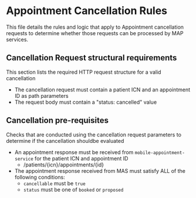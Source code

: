 # Appointment Cancellation Rules
This file details the rules and logic that apply to Appointment cancellation requests to determine whether those requests can be processed by MAP services.

## Cancellation Request structural requirements
This section lists the required HTTP request structure for a valid cancellation

* The cancellation request must contain a patient ICN and an appointment ID as path parameters 
* The request body must contain a "status: cancelled" value

## Cancellation pre-requisites
Checks that are conducted using the cancellation request parameters to determine if the cancellation shouldbe evaluated
* An appointment response must be received from `mobile-appointment-service` for the patient ICN and appointment ID
    * /patients/{icn}/appointments/{id}
* The appointment response received from MAS must satisfy ALL of the following conditions:
   * `cancellable` must be `true`
   * `status` must be one of `booked` or `proposed`

